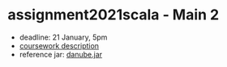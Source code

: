 # assignment2021scala - Main 2

* deadline: 21 January, 5pm
* [coursework description](https://nms.kcl.ac.uk/christian.urban/main_cw02.pdf)
* reference jar:
      [danube.jar](https://nms.kcl.ac.uk/christian.urban/danube.jar)